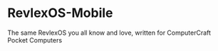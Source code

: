 RevlexOS-Mobile
===============

The same RevlexOS you all know and love, written for ComputerCraft Pocket Computers
